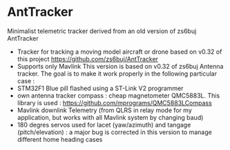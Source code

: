 # AntTracker
Minimalist telemetric tracker derived from an old version of zs6buj AntTracker
- Tracker for tracking a moving model aircraft or drone based on v0.32 of this project https://github.com/zs6buj/AntTracker
- Supports only Mavlink 
This version is based on v0.32 of zs6buj Antenna tracker. The goal is to make it work properly in the following particular case :
- STM32F1 Blue pill flashed using a ST-Link V2 programmer
- own antenna tracker compass : cheap magnetometer QMC5883L. This library is used : https://github.com/mprograms/QMC5883LCompass
- Mavlink downlink Telemetry (from QLRS in relay mode for my application, but works with all Mavlink system by changing baud)
- 180 degres servos used for lacet (yaw/azimuth) and tangage (pitch/elevation) : a major bug is corrected in this version to manage different home heading cases
